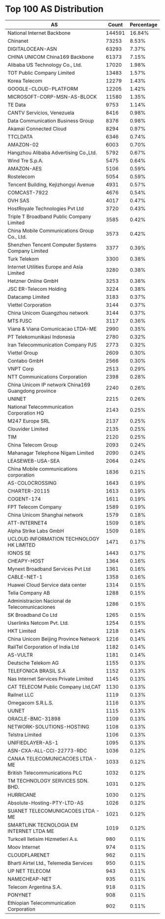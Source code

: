 # Top 100 AS Distribution
| AS | Count | Percentage |
|----|----|----|
| National Internet Backbone | 144591 | 16.84% |
| Chinanet | 73253 | 8.53% |
| DIGITALOCEAN-ASN | 63293 | 7.37% |
| CHINA UNICOM China169 Backbone | 61373 | 7.15% |
| Alibaba US Technology Co., Ltd. | 17020 | 1.98% |
| TOT Public Company Limited | 13483 | 1.57% |
| Korea Telecom | 12279 | 1.43% |
| GOOGLE-CLOUD-PLATFORM | 12205 | 1.42% |
| MICROSOFT-CORP-MSN-AS-BLOCK | 11580 | 1.35% |
| TE Data | 9753 | 1.14% |
| CANTV Servicios, Venezuela | 8416 | 0.98% |
| Data Communication Business Group | 8376 | 0.98% |
| Akamai Connected Cloud | 8294 | 0.97% |
| TTCLDATA | 6346 | 0.74% |
| AMAZON-02 | 6003 | 0.70% |
| Hangzhou Alibaba Advertising Co.,Ltd. | 5792 | 0.67% |
| Wind Tre S.p.A. | 5475 | 0.64% |
| AMAZON-AES | 5106 | 0.59% |
| Rostelecom | 5054 | 0.59% |
| Tencent Building, Kejizhongyi Avenue | 4931 | 0.57% |
| COMCAST-7922 | 4676 | 0.54% |
| OVH SAS | 4017 | 0.47% |
| HostRoyale Technologies Pvt Ltd | 3720 | 0.43% |
| Triple T Broadband Public Company Limited | 3585 | 0.42% |
| China Mobile Communications Group Co., Ltd. | 3573 | 0.42% |
| Shenzhen Tencent Computer Systems Company Limited | 3377 | 0.39% |
| Turk Telekom | 3300 | 0.38% |
| Internet Utilities Europe and Asia Limited | 3280 | 0.38% |
| Hetzner Online GmbH | 3253 | 0.38% |
| JSC ER-Telecom Holding | 3224 | 0.38% |
| Datacamp Limited | 3183 | 0.37% |
| Viettel Corporation | 3144 | 0.37% |
| China Unicom Guangzhou network | 3144 | 0.37% |
| MTS PJSC | 3117 | 0.36% |
| Viana & Viana Comunicacao LTDA-ME | 2990 | 0.35% |
| PT Telekomunikasi Indonesia | 2780 | 0.32% |
| Iran Telecommunication Company PJS | 2773 | 0.32% |
| Viettel Group | 2609 | 0.30% |
| Contabo GmbH | 2566 | 0.30% |
| VNPT Corp | 2513 | 0.29% |
| NTT Communications Corporation | 2398 | 0.28% |
| China Unicom IP network China169 Guangdong province | 2240 | 0.26% |
| UNINET | 2215 | 0.26% |
| National Telecommunication Corporation HQ | 2143 | 0.25% |
| M247 Europe SRL | 2137 | 0.25% |
| Clouvider Limited | 2135 | 0.25% |
| TIM | 2120 | 0.25% |
| China Telecom Group | 2093 | 0.24% |
| Mahanagar Telephone Nigam Limited | 2090 | 0.24% |
| LEASEWEB-USA-SEA | 2064 | 0.24% |
| China Mobile communications corporation | 1836 | 0.21% |
| AS-COLOCROSSING | 1643 | 0.19% |
| CHARTER-20115 | 1613 | 0.19% |
| COGENT-174 | 1611 | 0.19% |
| FPT Telecom Company | 1589 | 0.19% |
| China Unicom Shanghai network | 1579 | 0.18% |
| ATT-INTERNET4 | 1509 | 0.18% |
| Alpha Strike Labs GmbH | 1509 | 0.18% |
| UCLOUD INFORMATION TECHNOLOGY HK LIMITED | 1471 | 0.17% |
| IONOS SE | 1443 | 0.17% |
| CHEAPY-HOST | 1364 | 0.16% |
| Mynext Broadband Services Pvt Ltd | 1361 | 0.16% |
| CABLE-NET-1 | 1358 | 0.16% |
| Huawei Cloud Service data center | 1314 | 0.15% |
| Telia Company AB | 1288 | 0.15% |
| Administracion Nacional de Telecomunicaciones | 1286 | 0.15% |
| SK Broadband Co Ltd | 1265 | 0.15% |
| Userlinks Netcom Pvt. Ltd. | 1254 | 0.15% |
| HKT Limited | 1218 | 0.14% |
| China Unicom Beijing Province Network | 1216 | 0.14% |
| RailTel Corporation of India Ltd | 1182 | 0.14% |
| AS-VULTR | 1181 | 0.14% |
| Deutsche Telekom AG | 1155 | 0.13% |
| TELEFONICA BRASIL S.A | 1152 | 0.13% |
| Nas Internet Services Private Limited | 1145 | 0.13% |
| CAT TELECOM Public Company Ltd,CAT | 1130 | 0.13% |
| Railnet LLC | 1119 | 0.13% |
| Omegacom S.R.L.S. | 1116 | 0.13% |
| UUNET | 1115 | 0.13% |
| ORACLE-BMC-31898 | 1109 | 0.13% |
| NETWORK-SOLUTIONS-HOSTING | 1108 | 0.13% |
| Telstra Limited | 1106 | 0.13% |
| UNIFIEDLAYER-AS-1 | 1095 | 0.13% |
| ASN-CXA-ALL-CCI-22773-RDC | 1036 | 0.12% |
| CANAA TELECOMUNICACOES LTDA - ME | 1033 | 0.12% |
| British Telecommunications PLC | 1032 | 0.12% |
| TM TECHNOLOGY SERVICES SDN. BHD. | 1031 | 0.12% |
| HURRICANE | 1030 | 0.12% |
| Absolute-Hosting-PTY-LTD-AS | 1026 | 0.12% |
| SUANET TELECOMUNICACOES LTDA - ME | 1021 | 0.12% |
| SMARTLINK TECNOLOGIA EM INTERNET LTDA ME | 1019 | 0.12% |
| Turkcell Iletisim Hizmetleri A.s. | 980 | 0.11% |
| Moov Internet | 974 | 0.11% |
| CLOUDFLARENET | 962 | 0.11% |
| Bharti Airtel Ltd., Telemedia Services | 950 | 0.11% |
| UP NET TELECOM | 943 | 0.11% |
| NAMECHEAP-NET | 935 | 0.11% |
| Telecom Argentina S.A. | 918 | 0.11% |
| PONYNET | 908 | 0.11% |
| Ethiopian Telecommunication Corporation | 902 | 0.11% |
